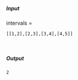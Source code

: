 ##### Input 
intervals = 
  ``` 
[[1,2],[2,3],[3,4],[4,5]] 
 ``` 
 &nbsp;
##### Output 
 ``` 
2
```
&nbsp;

